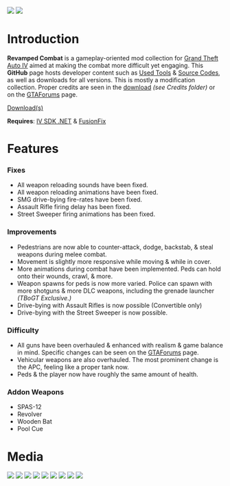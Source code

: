 ![](https://cdn.discordapp.com/attachments/838951231497437195/1093289052419141662/p1.png)
![](https://cdn.discordapp.com/attachments/838951231497437195/1093289052654018630/p2.png)

# Introduction
**Revamped Combat** is a gameplay-oriented mod collection for [Grand Theft Auto IV](https://en.wikipedia.org/wiki/Grand_Theft_Auto_IV) aimed at making the combat more difficult yet engaging. This **GitHub** page hosts developer content such as [Used Tools](https://github.com/catsmackaroo/RevampedCombat/tree/main/Used%20Tools%20(Mirrors)) & [Source Codes](https://github.com/catsmackaroo/RevampedCombat/tree/main/Source%20Cod), as well as downloads for all versions. 
This is mostly a modification collection. Proper credits are seen in the [download](https://github.com/catsmackaroo/RevampedCombat/releases) _(see Credits folder)_ or on the [GTAForums](https://gtaforums.com/topic/979069-revamped-combat/) page.

[Download(s)](https://github.com/catsmackaroo/RevampedCombat/releases)

**Requires**: [IV SDK .NET](https://gtaforums.com/topic/986510-iv-sdk-net/) & [FusionFix](https://github.com/Zolika1351/GTAIV.EFLC.FusionFix)

# Features
### Fixes
- All weapon reloading sounds have been fixed.
- All weapon reloading animations have been fixed.
- SMG drive-bying fire-rates have been fixed.
- Assault Rifle firing delay has been fixed.
- Street Sweeper firing animations has been fixed.

### Improvements
- Pedestrians are now able to counter-attack, dodge, backstab, & steal weapons during melee combat.
- Movement is slightly more responsive while moving & while in cover.
- More animations during combat have been implemented. Peds can hold onto their wounds, crawl, & more.
- Weapon spawns for peds is now more varied. Police can spawn with more shotguns & more DLC weapons, including the grenade launcher _(TBoGT Exclusive.)_
- Drive-bying with Assault Rifles is now possible (Convertible only)
- Drive-bying with the Street Sweeper is now possible.

### Difficulty
- All guns have been overhauled & enhanced with realism & game balance in mind. Specific changes can be seen on the [GTAForums](https://gtaforums.com/topic/979069-revamped-combat/) page.
- Vehicular weapons are also overhauled. The most prominent change is the APC, feeling like a proper tank now.
- Peds & the player now have roughly the same amount of health.

### Addon Weapons
- SPAS-12
- Revolver
- Wooden Bat
- Pool Cue

# Media
![](https://media.giphy.com/media/FH6LrBLEqHWVp8SKiO/giphy.gif)
![](https://media.giphy.com/media/AIGTNYHcjQus9SBgHt/giphy.gif)
![](https://media.giphy.com/media/YVOx8cw8L8Du2Jer57/giphy.gif)
![](https://media.giphy.com/media/2KYiloibknHCrFK1o1/giphy.gif)
![](https://media4.giphy.com/media/eDwhc3Y6IUhOkjv32R/giphy.gif?cid=790b7611061c0212dfd3ca2fb9aff4ea9fdde70fc5271601&rid=giphy.gif&ct=g)
![](https://cdn.discordapp.com/attachments/734888920046764105/1155503018599522365/pool_cue.png)
![](https://cdn.discordapp.com/attachments/838951231497437195/1084584877074161804/Screenshot_2_-_Revolver.png)
![](https://cdn.discordapp.com/attachments/734888920046764105/1155503019018948829/wooden_bat.png)
![](https://cdn.discordapp.com/attachments/838951231497437195/1084584876797329479/Screenshot_1_-_SPAS-12.png)
